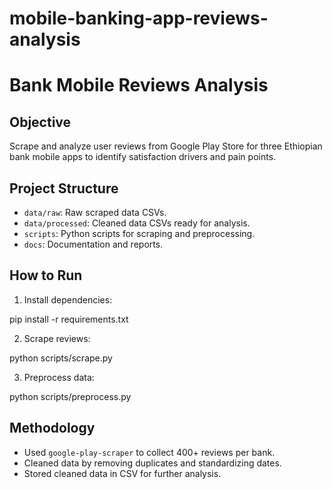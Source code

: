 # mobile-banking-app-reviews-analysis
# Bank Mobile Reviews Analysis

## Objective
Scrape and analyze user reviews from Google Play Store for three Ethiopian bank mobile apps to identify satisfaction drivers and pain points.

## Project Structure
- `data/raw`: Raw scraped data CSVs.
- `data/processed`: Cleaned data CSVs ready for analysis.
- `scripts`: Python scripts for scraping and preprocessing.
- `docs`: Documentation and reports.

## How to Run

1. Install dependencies:

pip install -r requirements.txt


2. Scrape reviews:

python scripts/scrape.py


3. Preprocess data:

python scripts/preprocess.py


## Methodology
- Used `google-play-scraper` to collect 400+ reviews per bank.
- Cleaned data by removing duplicates and standardizing dates.
- Stored cleaned data in CSV for further analysis.